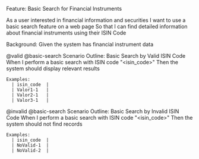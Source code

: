 Feature: Basic Search for Financial Instruments

  As a user interested in financial information and securities
  I want to use a basic search feature on a web page
  So that I can find detailed information about financial instruments using their ISIN Code

  Background:
    Given the system has financial instrument data

  @valid @basic-search
  Scenario Outline: Basic Search by Valid ISIN Code
    When I perform a basic search with ISIN code "<isin_code>"
    Then the system should display relevant results

    Examples:
      | isin_code  |
      | Valor1-1   |
      | Valor2-1   |
      | Valor3-1   |

  @invalid @basic-search
  Scenario Outline: Basic Search by Invalid ISIN Code
    When I perform a basic search with ISIN code "<isin_code>"
    Then the system should not find records

    Examples:
      | isin_code  |
      | NoValid-1  |
      | NoValid-2  |
